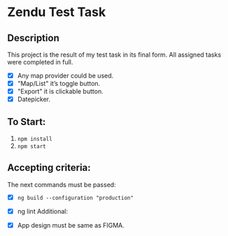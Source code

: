 # Zendu Test Task
## Description
This project is the result of my test task in its final form. All assigned tasks were completed in full.
- [x] Any map provider could be used. <!--free version of Google Maps-->
- [x] "Map/List" it’s toggle button.
- [x] "Export" it is clickable button.
- [x] Datepicker.

## To Start:
1. ```npm install```
2. ```npm start```

## Accepting criteria:
The next commands must be passed:
- [x] ```ng build --configuration "production"``` <!--option --prod is removed in Angular 14 and deprecated since version 12-->
- [x] ng lint
Additional:
- [x] App design must be same as FIGMA.

